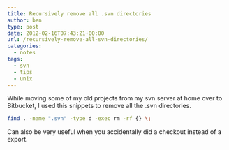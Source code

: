 ```yaml
---
title: Recursively remove all .svn directories
author: ben
type: post
date: 2012-02-16T07:43:21+00:00
url: /recursively-remove-all-svn-directories/
categories:
  - notes
tags:
  - svn
  - tips
  - unix
---
```


While moving some of my old projects from my svn server at home over to Bitbucket, I used this snippets to remove all the .svn directories.

```bash
find . -name ".svn" -type d -exec rm -rf {} \;
```

Can also be very useful when you accidentally did a checkout instead of a export.
